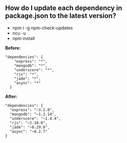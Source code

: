 ## How do I update each dependency in package.json to the latest version?

- npm i -g npm-check-updates
- ncu -u
- npm install


**Before:**
```
"dependencies": {
    "express": "*",
    "mongodb": "*",
    "underscore": "*",
    "rjs": "*",
    "jade": "*",
    "async": "*"
  }
```

**After:**
```
"dependencies": {
  "express": "~3.2.0",
  "mongodb": "~1.2.14",
  "underscore": "~1.4.4",
  "rjs": "~2.10.0",
  "jade": "~0.29.0",
  "async": "~0.2.7"
}
```

